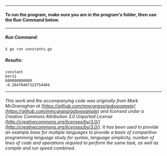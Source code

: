 ___
#### To run the program, make sure you are in the program's folder, then use the Run Command below.
___
##### Run Command:

`$ go run constants.go`

##### Results:
```
constant
6e+11
600000000000
-0.28470407323754404
```
___

###### This work and the accompanying code was originally from Mark McGranaghan at [https://github.com/mmcgrana/gobyexample](https://github.com/mmcgrana/gobyexample) and licensed under a Creative Commons Attribution 3.0 Unported License [http://creativecommons.org/licenses/by/3.0/](http://creativecommons.org/licenses/by/3.0/). It has been used to provide an example base for multiple languages to provide a basis of comparitive programming language study for syntax, language simplicity, number of lines of code and operations required to perform the same task, as well as compile and run speed combined.
